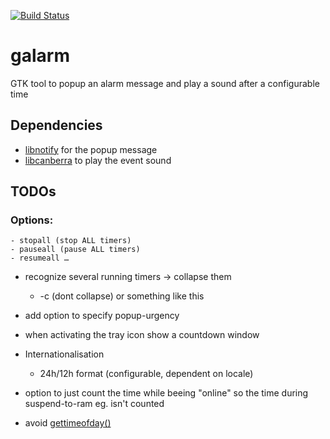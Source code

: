  [![Build Status](https://travis-ci.org/bwaldvogel/galarm.png?branch=master)](https://travis-ci.org/bwaldvogel/galarm)

galarm
======

GTK tool to popup an alarm message and play a sound after a configurable time

Dependencies
------------

- [libnotify][1] for the popup message
- [libcanberra][2] to play the event sound


TODOs
-----

### Options:

	- stopall (stop ALL timers)
	- pauseall (pause ALL timers)
	- resumeall …

- recognize several running timers → collapse them
	- -c (dont collapse) or something like this

- add option to specify popup-urgency

- when activating the tray icon show a countdown window

- Internationalisation
	- 24h/12h format (configurable, dependent on locale)

- option to just count the time while beeing "online" so the time during
  suspend-to-ram eg. isn't counted

- avoid [gettimeofday()][3]

[1]: http://developer.gnome.org/libnotify/
[2]: http://0pointer.de/lennart/projects/libcanberra/
[3]: http://blog.habets.pp.se/2010/09/gettimeofday-should-never-be-used-to-measure-time
